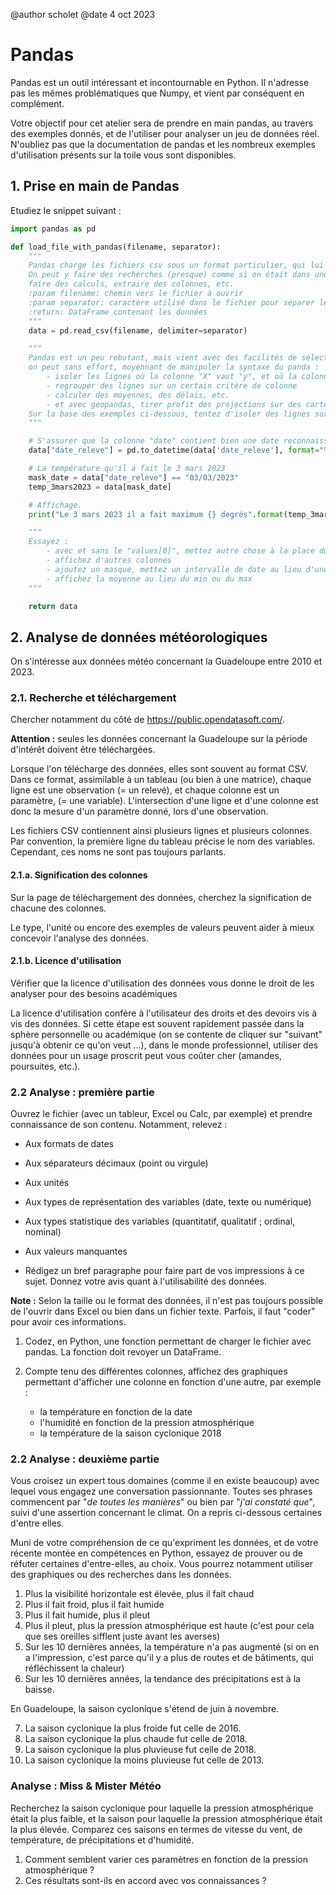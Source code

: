 @author scholet @date 4 oct 2023

# Pandas

Pandas est un outil intéressant et incontournable en Python. Il n'adresse pas les mêmes problématiques que Numpy, et vient par conséquent en complément. 

Votre objectif pour cet atelier sera de prendre en main pandas, au travers des exemples donnés, et de l'utiliser pour analyser un jeu de données réel. N'oubliez pas que la documentation de pandas et les nombreux exemples d'utilisation présents sur la toile vous sont disponibles.

## 1. Prise en main de Pandas

Etudiez le snippet suivant : 

```python
import pandas as pd

def load_file_with_pandas(filename, separator):
	"""
	Pandas charge les fichiers csv sous un format particulier, qui lui est propre.
	On peut y faire des recherches (presque) comme si on était dans une base de données,
	faire des calculs, extraire des colonnes, etc.
	:param filename: chemin vers le fichier à ouvrir
	:param separator: caractère utilisé dans le fichier pour séparer les champs d'une ligne
	:return: DataFrame contenant les données
	"""
	data = pd.read_csv(filename, delimiter=separator)

	"""
	Pandas est un peu rebutant, mais vient avec des facilités de sélection de lignes. Par exemple,
	on peut sans effort, moyennant de manipuler la syntaxe du panda :
		- isoler les lignes où la colonne "X" vaut "y", et où la colonne "Z" ne vaut "T", etc.
		- regrouper des lignes sur un certain critère de colonne
		- calculer des moyennes, des délais, etc.
		- et avec geopandas, tirer profit des projections sur des cartes géographiques.
	Sur la base des exemples ci-dessous, tentez d'isoler des lignes sur d'autres critères et de faire des calculs
	"""

	# S'assurer que la colonne "date" contient bien une date reconnaissable par pandas
	data["date_releve"] = pd.to_datetime(data['date_releve'], format="%d/%m/%Y")

	# La température qu'il a fait le 3 mars 2023
	mask_date = data["date_releve"] == "03/03/2023"
	temp_3mars2023 = data[mask_date]

	# Affichage.
	print("Le 3 mars 2023 il a fait maximum {} degrés".format(temp_3mars2023["temperature_max"].values[0]))

	"""
	Essayez :
		- avec et sans le "values[0]", mettez autre chose à la place du 0 ... A quoi sert-il ?
		- affichez d'autres colonnes
		- ajoutez un masque, mettez un intervalle de date au lieu d'une seule
		- affichez la moyenne au lieu du min ou du max
	"""

	return data
```

## 2. Analyse de données météorologiques

On s'intéresse aux données météo concernant la Guadeloupe entre 2010 et 2023.

### 2.1. Recherche et téléchargement

Chercher notamment du côté de https://public.opendatasoft.com/.

**Attention :** seules les données concernant la Guadeloupe sur la période d'intérêt doivent être téléchargées. 

Lorsque l'on télécharge des données, elles sont souvent au format CSV. Dans ce format, assimilable à un tableau (ou bien à une matrice), chaque ligne est une observation (= un relevé), et chaque colonne est un paramètre, (= une variable). L'intersection d'une ligne et d'une colonne est donc la mesure d'un paramètre donné, lors d'une observation.

Les fichiers CSV contiennent ainsi plusieurs lignes et plusieurs colonnes. Par convention, la première ligne du tableau précise le nom des variables. Cependant, ces noms ne sont pas toujours parlants.


#### 2.1.a. Signification des colonnes

Sur la page de téléchargement des données, cherchez la signification de chacune des colonnes.

Le type, l'unité ou encore des exemples de valeurs peuvent aider à mieux concevoir l'analyse des données.

#### 2.1.b. Licence d'utilisation

Vérifier que la licence d'utilisation des données vous donne le droit de les analyser pour des besoins académiques

La licence d'utilisation confère à l'utilisateur des droits et des devoirs vis à vis des données. Si cette étape est souvent rapidement passée dans la sphère personnelle ou académique (on se contente de cliquer sur "suivant" jusqu'à obtenir ce qu'on veut ...), dans le monde professionnel, utiliser des données pour un usage proscrit peut vous coûter cher (amandes, poursuites, etc.).

### 2.2 Analyse : première partie

Ouvrez le fichier (avec un tableur, Excel ou Calc, par exemple) et prendre connaissance de son contenu. Notamment, relevez :

* Aux formats de dates
* Aux séparateurs décimaux (point ou virgule)
* Aux unités 
* Aux types de représentation des variables (date, texte ou numérique) 
* Aux types statistique des variables (quantitatif, qualitatif ; ordinal, nominal)
* Aux valeurs manquantes

* Rédigez un bref paragraphe pour faire part de vos impressions à ce sujet. Donnez votre avis quant à l'utilisabilité des données.

**Note :** Selon la taille ou le format des données, il n'est pas toujours possible de l'ouvrir dans Excel ou bien dans un fichier texte. Parfois, il faut "coder" pour avoir ces informations. 

1. Codez, en Python, une fonction permettant de charger le fichier avec pandas. La fonction doit revoyer un DataFrame.

2. Compte tenu des différentes colonnes, affichez des graphiques permettant d'afficher une colonne en fonction d'une autre, par exemple :
   * la température en fonction de la date
   * l'humidité en fonction de la pression atmosphérique
   * la température de la saison cyclonique 2018


### 2.2 Analyse : deuxième partie

Vous croisez un expert tous domaines (comme il en existe beaucoup) avec lequel vous engagez une conversation passionnante. Toutes ses phrases commencent par "_de toutes les manières_" ou bien par "_j'ai constaté que_", suivi d'une assertion concernant le climat. On a repris ci-dessous certaines d'entre elles.

Muni de votre compréhension de ce qu'expriment les données, et de votre récente montée en compétences en Python, essayez de prouver ou de réfuter certaines d'entre-elles, au choix. Vous pourrez notamment utiliser des graphiques ou des recherches dans les données.

1. Plus la visibilité horizontale est élevée, plus il fait chaud 
2. Plus il fait froid, plus il fait humide
3. Plus il fait humide, plus il pleut
4. Plus il pleut, plus la pression atmosphérique est haute (c'est pour cela que ses oreilles sifflent juste avant les averses)
5. Sur les 10 dernières années, la température n'a pas augmenté (si on en a l'impression, c'est parce qu'il y a plus de routes et de bâtiments, qui réfléchissent la chaleur)
6. Sur les 10 dernières années, la tendance des précipitations est à la baisse.

En Guadeloupe, la saison cyclonique s'étend de juin à novembre.

7. La saison cyclonique la plus froide fut celle de 2016.
8. La saison cyclonique la plus chaude fut celle de 2018. 
9. La saison cyclonique la plus pluvieuse fut celle de 2018. 
10. La saison cyclonique la moins pluvieuse fut celle de 2013. 

### Analyse : Miss & Mister Météo

Recherchez la saison cyclonique pour laquelle la pression atmosphérique était la plus faible, et la saison pour laquelle la pression atmosphérique était la plus élevée. Comparez ces saisons en termes de vitesse du vent, de température, de précipitations et d'humidité. 
1. Comment semblent varier ces paramètres en fonction de la pression atmosphérique ? 
2. Ces résultats sont-ils en accord avec vos connaissances ?
